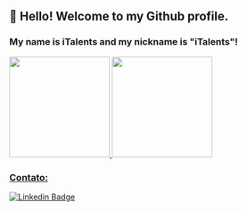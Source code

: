 ## 👋 Hello! Welcome to my Github profile.
### My name is iTalents and my nickname is "iTalents"!


<div>
<a href="https://github.com/seu-usuário-aqui">
<img height="180em" src="https://github-readme-stats.vercel.app/api/top-langs/?username=ITalents&layout=compact&langs_count=7&theme=dracula"/>
<img height="180em" src="https://github-readme-stats.vercel.app/api?username=ITalents&show_icons=true&theme=dracula&include_all_commits=true&count_private=true"/>
</div>

### Contato:
  [![Linkedin Badge](https://img.shields.io/badge/-LinkedIn-blue?style=flat-square&logo=Linkedin&logoColor=white&link=https://https://www.linkedin.com/company/italentsbr/)](https://www.linkedin.com/company/italentsbr/)
